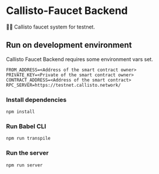 # Callisto-Faucet Backend

👩‍🚀 Callisto faucet system for testnet.

## Run on development environment

Callisto Faucet Backend requires some environment vars set.

```
FROM_ADDRESS=<Address of the smart contract owner>
PRIVATE_KEY=<Private of the smart contract owner>
CONTRACT_ADDRESS=<Address of the smart contract>
RPC_SERVER=https://testnet.callisto.network/
```

### Install dependencies

`npm install`

### Run Babel CLI

`npm run transpile`

### Run the server

`npm run server`
